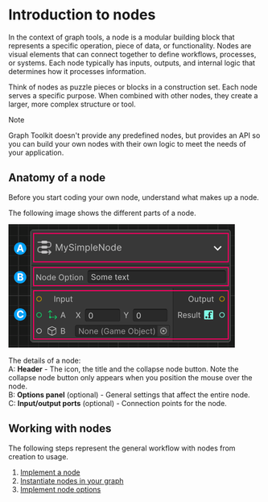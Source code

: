 # Introduction to nodes

In the context of graph tools, a node is a modular building block that represents a specific operation, piece of data, or functionality. Nodes are visual elements that can connect together to define workflows, processes, or systems. Each node typically has inputs, outputs, and internal logic that determines how it processes information.

Think of nodes as puzzle pieces or blocks in a construction set. Each node serves a specific purpose. When combined with other nodes, they create a larger, more complex structure or tool.

> [!NOTE]
> Graph Toolkit doesn't provide any predefined nodes, but provides an API so you can build your own nodes with their own logic to meet the needs of your application.

## Anatomy of a node

Before you start coding your own node, understand what makes up a node.

The following image shows the different parts of a node.

![Node anatomy in Graph Toolkit](Images/node-anatomy.png)

The details of a node:  
A: **Header** - The icon, the title and the collapse node button. Note the collapse node button only appears when you position the mouse over the node.\
B: **Options panel** (optional) - General settings that affect the entire node.\
C: **Input/output ports** (optional) - Connection points for the node.

## Working with nodes

The following steps represent the general workflow with nodes from creation to usage.

1. [Implement a node](node-implement.md)
1. [Instantiate nodes in your graph](node-instantiate.md)
1. [Implement node options](node-option.md)